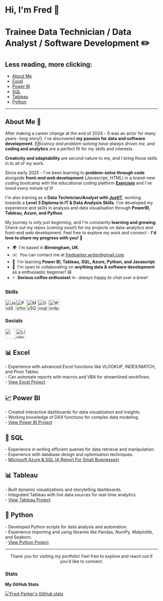 Hi, I'm Fred 👋 
=============================
Trainee Data Technician / Data Analyst / Software Development ✏️
=============================
<h2>Less reading, more clicking:</h2>
<ul>
  <li><a href="#about me">About Me</a></li>
  <li><a href="#excel">Excel</a></li>
  <li><a href="#powerbi">Power BI</a></li>
  <li><a href="#sql">SQL</a></li>
  <li><a href="#tableau">Tableau</a></li>
  <li><a href="#python">Python</a></li>
</ul>

<hr>
<h2 id="about me">About Me 🫡</h2>
<p>
</p>

After making a career change at the end of 2024 - (I was an actor for many years- *long story*!), I've discovered **my passion for data and software development**. *Efficiency and problem-solving have always driven me*, and **coding and analytics** are a perfect fit for my skills and interests. 

**Creativity and adaptability** are second nature to me, and I bring those skills in to all of my work.

Since early 2025 - I've been learning to **problem-solve through code** alongside **front-end web development** (*Javascript, HTML*) in a brand-new coding bootcamp with the educational coding platform **[Exercism](https://exercism.org/dashboard)** and *I've loved every minute of it*! 

I'm also training as a **Data Technician/Analyst with [JustIT](https://www.justit.co.uk/)**, working towards a **Level 3 Diploma in IT & Data Analysis Skills**. I've developed my experience and skills in analysis and data visualisation through **PowerBI, Tableau, Azure, and Python**. 

My journey is *only just beginning*, and I'm constantly **learning and growing**. Check out my repos (*coming soon*!) for my projects on data-analytics and front-end web development. Feel free to explore my work and connect - **I'd love to share my progress with you!** 🫡

*   🌍  I'm based in **Birmingham, UK**.
*   ✉️  You can contact me at [fredparker.writer@gmail.com](mailto:fredparker.writer@gmail.com)
*   🧠  I'm learning **Power BI, Tableau, SQL, Azure, Python, and Javascript**.
*   🤝  I'm open to collaborating on **anything data & software development** as a enthusiastic beginner! 😄
*   ⚡  **Serious coffee enthusiast** ☕- *always happy to chat over a brew*!

### Skills

<p align="left">
<a href="https://developer.mozilla.org/en-US/docs/Web/JavaScript" target="_blank" rel="noreferrer"><img src="https://raw.githubusercontent.com/danielcranney/readme-generator/main/public/icons/skills/javascript-colored.svg" width="36" height="36" alt="JavaScript" /></a><a href="https://www.python.org/" target="_blank" rel="noreferrer"><img src="https://raw.githubusercontent.com/danielcranney/readme-generator/main/public/icons/skills/python-colored.svg" width="36" height="36" alt="Python" /></a><a href="https://www.mysql.com/" target="_blank" rel="noreferrer"><img src="https://raw.githubusercontent.com/danielcranney/readme-generator/main/public/icons/skills/mysql-colored.svg" width="36" height="36" alt="MySQL" /></a><a href="https://cloud.google.com/" target="_blank" rel="noreferrer"><img src="https://raw.githubusercontent.com/danielcranney/readme-generator/main/public/icons/skills/googlecloud-colored.svg" width="36" height="36" alt="Google Cloud" /></a><a href="https://wordpress.com" target="_blank" rel="noreferrer"><img src="https://raw.githubusercontent.com/danielcranney/readme-generator/main/public/icons/skills/wordpress-colored.svg" width="36" height="36" alt="Wordpress" /></a>
</p>

### Socials

<p align="left"> <a href="https://www.github.com/Fred-Parker" target="_blank" rel="noreferrer"> <picture> <source media="(prefers-color-scheme: dark)" srcset="https://raw.githubusercontent.com/danielcranney/readme-generator/main/public/icons/socials/github-dark.svg" /> <source media="(prefers-color-scheme: light)" srcset="https://raw.githubusercontent.com/danielcranney/readme-generator/main/public/icons/socials/github.svg" /> <img src="https://raw.githubusercontent.com/danielcranney/readme-generator/main/public/icons/socials/github.svg" width="32" height="32" /> </picture> </a>
  <a href="https://www.linkedin.com/in/fred-parker-99ba62355/" target="_blank" rel="noreferrer">
    <img src="https://raw.githubusercontent.com/danielcranney/readme-generator/main/public/icons/socials/linkedin.svg" width="32" height="32" alt="LinkedIn Logo" />
  </a>
</p>


<h2 id="excel">📊 Excel</h2>
<p>
  - Experience with advanced Excel functions like VLOOKUP, INDEX/MATCH, and Pivot Tables.<br>
  - Can automate reports with macros and VBA for streamlined workflows.<br>
  - <a href="your-project-link">View Excel Project</a>
</p>

<h2 id="powerbi">📈 Power BI</h2>
<p>
  - Created interactive dashboards for data visualization and insights.<br>
  - Working knowledge of DAX functions for complex data modeling.<br>
  - <a href="your-project-link">View Power BI Project</a>
</p>

<h2 id="sql">💾 SQL</h2>
<p>
  - Experience in writing efficient queries for data retrieval and manipulation.<br>
  - Experience with database design and optimisation techniques.<br>
  - <a href="https://github.com/Fred-Parker/Azure-Report---Paws-Whiskers">Microsoft Azure & SQL (A Report For Small Businesses) </a>
</p>

<h2 id="tableau">📊 Tableau</h2>
<p>
  - Built dynamic visualizations and storytelling dashboards.<br>
  - Integrated Tableau with live data sources for real-time analytics.<br>
  - <a href="your-project-link">View Tableau Project</a>
</p>

<h2 id="python">🐍 Python</h2>
<p>
  - Developed Python scripts for data analysis and automation.<br>
  - Experience importing and using libraries like Pandas, NumPy, Matplotlib, and Seaborn.<br>
  - <a href="your-project-link">View Python Project</a>
</p>

<hr>

<p align="center">
  Thank you for visiting my portfolio! Feel free to explore and reach out if you'd like to connect.
</p>


### Stats

<b>My GitHub Stats</b>

<a href="http://www.github.com/Fred-Parker"><img src="https://github-readme-stats.vercel.app/api?username=Fred-Parker&show_icons=true&hide=&count_private=true&title_color=0891b2&text_color=ffffff&icon_color=0891b2&bg_color=0f172a&hide_border=true&show_icons=true" alt="Fred-Parker's GitHub stats" /></a>
